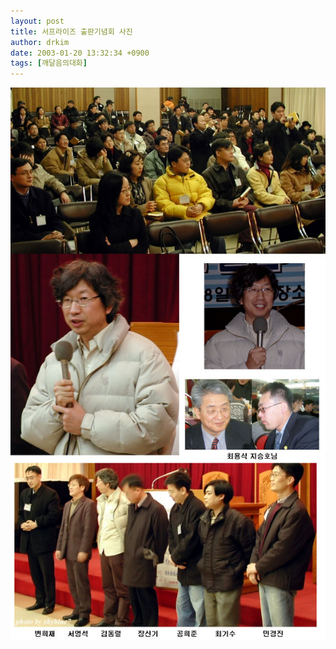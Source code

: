 ```yaml
---
layout: post
title: 서프라이즈 출판기념회 사진
author: drkim
date: 2003-01-20 13:32:34 +0900
tags: [깨달음의대화]
---
```

![](.//files/attach/images/198/985/1043037154.jpg)